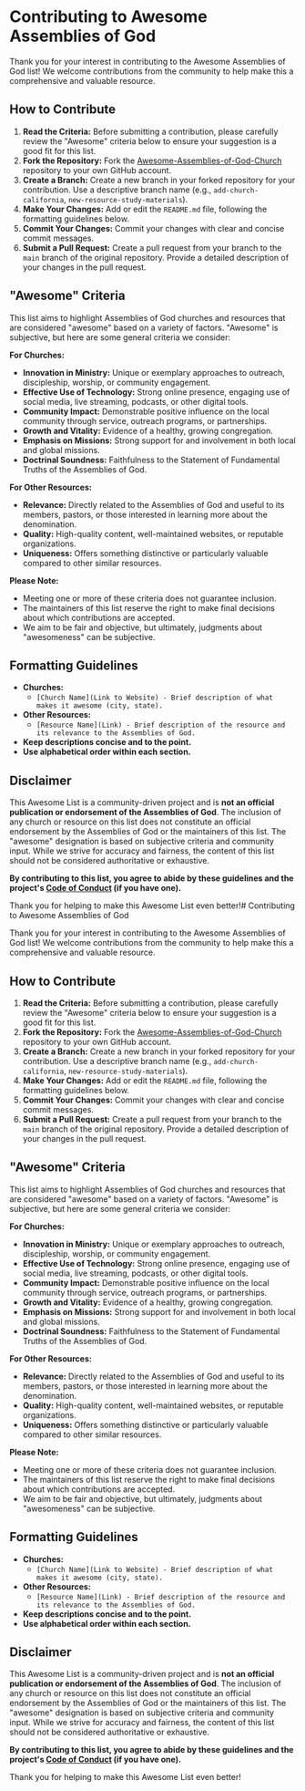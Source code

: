# Contributing to Awesome Assemblies of God

Thank you for your interest in contributing to the Awesome Assemblies of God list! We welcome contributions from the community to help make this a comprehensive and valuable resource.

## How to Contribute

1.  **Read the Criteria:** Before submitting a contribution, please carefully review the "Awesome" criteria below to ensure your suggestion is a good fit for this list.
2.  **Fork the Repository:** Fork the [Awesome-Assemblies-of-God-Church](https://jsilvalabs.github.io/Awesome-Assemblies-of-God-Church/) repository to your own GitHub account.
3.  **Create a Branch:** Create a new branch in your forked repository for your contribution. Use a descriptive branch name (e.g., `add-church-california`, `new-resource-study-materials`).
4.  **Make Your Changes:** Add or edit the `README.md` file, following the formatting guidelines below.
5.  **Commit Your Changes:** Commit your changes with clear and concise commit messages.
6.  **Submit a Pull Request:** Create a pull request from your branch to the `main` branch of the original repository. Provide a detailed description of your changes in the pull request.

## "Awesome" Criteria

This list aims to highlight Assemblies of God churches and resources that are considered "awesome" based on a variety of factors.  "Awesome" is subjective, but here are some general criteria we consider:

**For Churches:**

*   **Innovation in Ministry:**  Unique or exemplary approaches to outreach, discipleship, worship, or community engagement.
*   **Effective Use of Technology:** Strong online presence, engaging use of social media, live streaming, podcasts, or other digital tools.
*   **Community Impact:** Demonstrable positive influence on the local community through service, outreach programs, or partnerships.
*   **Growth and Vitality:** Evidence of a healthy, growing congregation.
*   **Emphasis on Missions:** Strong support for and involvement in both local and global missions.
*   **Doctrinal Soundness:**  Faithfulness to the Statement of Fundamental Truths of the Assemblies of God.

**For Other Resources:**

*   **Relevance:** Directly related to the Assemblies of God and useful to its members, pastors, or those interested in learning more about the denomination.
*   **Quality:** High-quality content, well-maintained websites, or reputable organizations.
*   **Uniqueness:** Offers something distinctive or particularly valuable compared to other similar resources.

**Please Note:**

*   Meeting one or more of these criteria does not guarantee inclusion.
*   The maintainers of this list reserve the right to make final decisions about which contributions are accepted.
*   We aim to be fair and objective, but ultimately, judgments about "awesomeness" can be subjective.

## Formatting Guidelines

*   **Churches:**
    *   `[Church Name](Link to Website) - Brief description of what makes it awesome (city, state).`
*   **Other Resources:**
    *   `[Resource Name](Link) - Brief description of the resource and its relevance to the Assemblies of God.`
*   **Keep descriptions concise and to the point.**
*   **Use alphabetical order within each section.**

## Disclaimer

This Awesome List is a community-driven project and is **not an official publication or endorsement of the Assemblies of God**. The inclusion of any church or resource on this list does not constitute an official endorsement by the Assemblies of God or the maintainers of this list. The "awesome" designation is based on subjective criteria and community input. While we strive for accuracy and fairness, the content of this list should not be considered authoritative or exhaustive.

**By contributing to this list, you agree to abide by these guidelines and the project's [Code of Conduct](CODE_OF_CONDUCT.md) (if you have one).**

Thank you for helping to make this Awesome List even better!# Contributing to Awesome Assemblies of God

Thank you for your interest in contributing to the Awesome Assemblies of God list! We welcome contributions from the community to help make this a comprehensive and valuable resource.

## How to Contribute

1.  **Read the Criteria:** Before submitting a contribution, please carefully review the "Awesome" criteria below to ensure your suggestion is a good fit for this list.
2.  **Fork the Repository:** Fork the [Awesome-Assemblies-of-God-Church](https://jsilvalabs.github.io/Awesome-Assemblies-of-God-Church/) repository to your own GitHub account.
3.  **Create a Branch:** Create a new branch in your forked repository for your contribution. Use a descriptive branch name (e.g., `add-church-california`, `new-resource-study-materials`).
4.  **Make Your Changes:** Add or edit the `README.md` file, following the formatting guidelines below.
5.  **Commit Your Changes:** Commit your changes with clear and concise commit messages.
6.  **Submit a Pull Request:** Create a pull request from your branch to the `main` branch of the original repository. Provide a detailed description of your changes in the pull request.

## "Awesome" Criteria

This list aims to highlight Assemblies of God churches and resources that are considered "awesome" based on a variety of factors.  "Awesome" is subjective, but here are some general criteria we consider:

**For Churches:**

*   **Innovation in Ministry:**  Unique or exemplary approaches to outreach, discipleship, worship, or community engagement.
*   **Effective Use of Technology:** Strong online presence, engaging use of social media, live streaming, podcasts, or other digital tools.
*   **Community Impact:** Demonstrable positive influence on the local community through service, outreach programs, or partnerships.
*   **Growth and Vitality:** Evidence of a healthy, growing congregation.
*   **Emphasis on Missions:** Strong support for and involvement in both local and global missions.
*   **Doctrinal Soundness:**  Faithfulness to the Statement of Fundamental Truths of the Assemblies of God.

**For Other Resources:**

*   **Relevance:** Directly related to the Assemblies of God and useful to its members, pastors, or those interested in learning more about the denomination.
*   **Quality:** High-quality content, well-maintained websites, or reputable organizations.
*   **Uniqueness:** Offers something distinctive or particularly valuable compared to other similar resources.

**Please Note:**

*   Meeting one or more of these criteria does not guarantee inclusion.
*   The maintainers of this list reserve the right to make final decisions about which contributions are accepted.
*   We aim to be fair and objective, but ultimately, judgments about "awesomeness" can be subjective.

## Formatting Guidelines

*   **Churches:**
    *   `[Church Name](Link to Website) - Brief description of what makes it awesome (city, state).`
*   **Other Resources:**
    *   `[Resource Name](Link) - Brief description of the resource and its relevance to the Assemblies of God.`
*   **Keep descriptions concise and to the point.**
*   **Use alphabetical order within each section.**

## Disclaimer

This Awesome List is a community-driven project and is **not an official publication or endorsement of the Assemblies of God**. The inclusion of any church or resource on this list does not constitute an official endorsement by the Assemblies of God or the maintainers of this list. The "awesome" designation is based on subjective criteria and community input. While we strive for accuracy and fairness, the content of this list should not be considered authoritative or exhaustive.

**By contributing to this list, you agree to abide by these guidelines and the project's [Code of Conduct](CODE_OF_CONDUCT.md) (if you have one).**

Thank you for helping to make this Awesome List even better!
